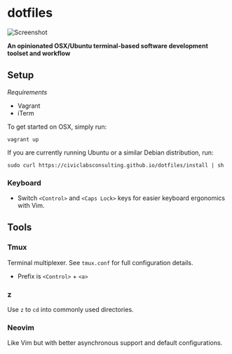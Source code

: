 # dotfiles

![Screenshot](https://raw.githubusercontent.com/civiclabsconsulting/dotfiles/master/screenshot.png)

**An opinionated OSX/Ubuntu terminal-based software development toolset and workflow**

## Setup

*Requirements*

* Vagrant
* iTerm

To get started on OSX, simply run:

```
vagrant up
```

If you are currently running Ubuntu or a similar Debian distribution, run:

```
sudo curl https://civiclabsconsulting.github.io/dotfiles/install | sh
```

### Keyboard

* Switch `<Control>` and `<Caps Lock>` keys for easier keyboard ergonomics with Vim.

## Tools

### Tmux

Terminal multiplexer. See `tmux.conf` for full configuration details.

* Prefix is `<Control>` + `<a>`

### z

Use `z` to `cd` into commonly used directories.

### Neovim

Like Vim but with better asynchronous support and default configurations.
